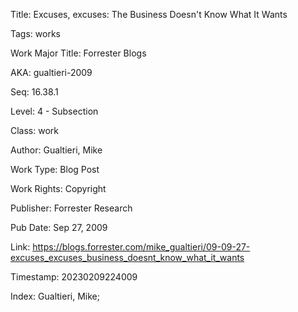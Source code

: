 Title:  Excuses, excuses: The Business Doesn't Know What It Wants

Tags:   works

Work Major Title: Forrester Blogs

AKA:    gualtieri-2009

Seq:    16.38.1

Level:  4 - Subsection

Class:  work

Author: Gualtieri, Mike

Work Type: Blog Post

Work Rights: Copyright

Publisher: Forrester Research

Pub Date: Sep 27, 2009

Link:   https://blogs.forrester.com/mike_gualtieri/09-09-27-excuses_excuses_business_doesnt_know_what_it_wants

Timestamp: 20230209224009

Index:  Gualtieri, Mike; 
